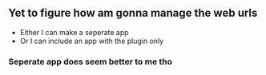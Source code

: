 ## Yet to figure how am gonna manage the web urls 

- Either I can make a seperate app 
- Or I can include an app with the plugin only


### Seperate app does seem better to me tho 